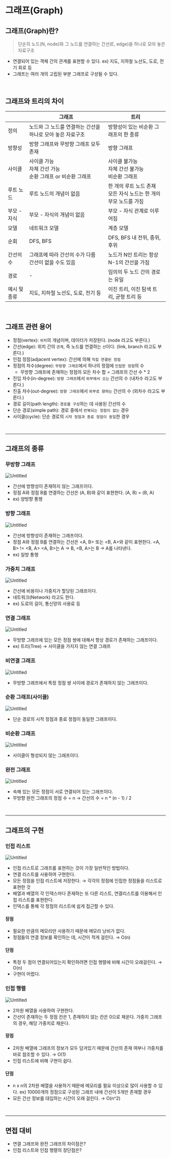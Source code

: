 # 그래프(Graph)

## 그래프(Graph)란?

> 단순히 노드(N, node)와 그 노드를 연결하는 간선(E, edge)을 하나로 모아 놓은 자료구조


- 연결되어 있는 객체 간의 관계를 표현할 수 있다. ex) 지도, 지하철 노선도, 도로, 전기 회로 등
- 그래프는 여러 개의 고립된 부분 그래프로 구성될 수 있다.

<br>

## 그래프와 트리의 차이

|  | 그래프 | 트리 |
| --- | --- | --- |
| 정의 | 노드와 그 노드를 연결하는 간선을 하나로 모아 놓은 자료구조 | 방향성이 있는 비순환 그래프의 한 종류 |
| 방향성 | 방향 그래프와 무방향 그래프 모두 존재 | 방향 그래프 |
| 사이클 | 사이클 가능 <br> 자체 간선 가능 <br> 순환 그래프 or 비순환 그래프 | 사이클 불가능 <br> 자체 간선 불가능 <br> 비순환 그래프 |
| 루트 노드 | 루트 노드의 개념이 없음 | 한 개의 루트 노드 존재 <br> 모든 자식 노드는 한 개의 부모 노드를 가짐 |
| 부모 - 자식 | 부모 - 자식의 개념이 없음 | 부모 - 자식 관계로 이루어짐 |
| 모델 | 네트워크 모델 | 계층 모델 |
| 순회 | DFS, BFS | DFS, BFS 내 전위, 중위, 후위 |
| 간선의 수 | 그래프에 따라 간선의 수가 다름 <br> 간선이 없을 수도 있음 | 노드가 N인 트리는 항상 N-1의 간선을 가짐 |
| 경로 | - | 임의의 두 노드 간의 경로는 유일 |
| 예시 및 종류 | 지도, 지하철 노선도, 도로, 전기 등 | 이진 트리, 이진 탐색 트리, 균형 트리 등 |

<br>

## 그래프 관련 용어

- 정점(vertex): `위치`의 개념이며, 데이터가 저장된다. (node 라고도 부른다.)
- 간선(edge): 위치 간의 `관계`, 즉 노드를 연결하는 `선`이다. (link, branch 라고도 부른다.)
- 인접 정점(adjacent vertex): 간선에 의해 `직접 연결된 정점`
- 정점의 차수(degree): `무방향 그래프`에서 하나의 정점에 `인접한 정점`의 수
    - 무방향 그래프에 존재하는 정점의 모든 차수 합 = 그래프의 간선 수 * 2
- 진입 차수(in-degree): `방향 그래프`에서 `외부에서 오는` 간선의 수 (내차수 라고도 부른다.)
- 진출 차수(out-degree): `방향 그래프`에서 `외부로 향하는` 간선의 수 (외차수 라고도 부른다.)
- 경로 길이(path length): `경로를 구성`하는 데 사용된 간선의 수
- 단순 경로(simple path): 경로 중에서 `반복되는 정점이 없는` 경우
- 사이클(cycle): 단순 경로의 `시작 정점과 종료 정점이 동일`한 경우


<br>

---

## 그래프의 종류

### 무방향 그래프

![Untitled](./images/Graph/Undirected.png)

- 간선에 방향성이 존재하지 않는 그래프이다.
- 정점 A와 정점 B를 연결하는 간선은 (A, B)와 같이 표현한다. (A, B) = (B, A)
- ex) 양방향 통행

### 방향 그래프

![Untitled](./images/Graph/Directed.png)

- 간선에 방향성이 존재하는 그래프이다.
- 정점 A와 정점 B를 연결하는 간선은 <A, B> 또는 <B, A>와 같이 표현한다. <A, B> != <B, A>
<A, B>는 A → B, <B, A>는 B → A를 나타낸다.
- ex) 일방 통행

### 가중치 그래프

![Untitled](./images/Graph/Weighted.png)

- 간선에 비용이나 가중치가 할당된 그래프이다.
- 네트워크(Network) 라고도 한다.
- ex) 도로의 길이, 통신망의 사용료 등

### 연결 그래프

![Untitled](./images/Graph/Connected.png)

- 무방향 그래프에 있는 모든 정점 쌍에 대해서 항상 경로가 존재하는 그래프이다.
- ex) 트리(Tree) → 사이클을 가지지 않는 연결 그래프

### 비연결 그래프

![Untitled](./images/Graph/Disconnected.png)

- 무방향 그래프에서 특정 정점 쌍 사이에 경로가 존재하지 않는 그래프이다.

### 순환 그래프(사이클)

![Untitled](./images/Graph/Cycle.png)

- 단순 경로의 시작 정점과 종료 정점이 동일한 그래프이다.

### 비순환 그래프

![Untitled](./images/Graph/Acyclic.png)

- 사이클이 형성되지 않는 그래프이다.

### 완전 그래프

![Untitled](./images/Graph/Complete.png)

- 속해 있는 모든 정점이 서로 연결되어 있는 그래프이다.
- 무방향 완전 그래프의 정점 수 = n → 간선의 수 = n * (n - 1) / 2

<br>

---

## 그래프의 구현

### 인접 리스트

![Untitled](./images/Graph/List.png)

- 인접 리스트로 그래프를 표현하는 것이 가장 일반적인 방법이다.
- 연결 리스트를 사용하여 구현한다.
- 모든 정점을 인접 리스트에 저장한다. → 각각의 정점에 인접한 정점들을 리스트로 표현한 것
- 배열과 배열의 각 인덱스마다 존재하는 또 다른 리스트, 연결리스트를 이용해서 인접 리스트를 표현한다.
- 인덱스를 통해 각 정점의 리스트에 쉽게 접근할 수 있다.

#### 장점

- 필요한 만큼의 메모리만 사용하기 때문에 메모리 낭비가 없다.
- 정점들의 연결 정보를 확인하는 데, 시간이 적게 걸린다. → O(n)

#### 단점

- 특정 두 점이 연결되어있는지 확인하려면 인접 행렬에 비해 시간이 오래걸린다. → O(n)
- 구현이 어렵다.

### 인접 행렬

![Untitled](./images/Graph/Matrix.png)

- 2차원 배열을 사용하여 구현한다.
- 간선이 존재하는 두 정점 칸은 1, 존재하지 않는 칸은 0으로 채운다.
가중치 그래프의 경우, 해당 가중치로 채운다.

#### 장점

- 2차원 배열에 그래프의 정보가 모두 담겨있기 때문에 간선의 존재 여부나 가중치를 바로 참조할 수 있다. → O(1)
- 인접 리스트에 비해 구현이 쉽다.

#### 단점

- n x n의 2차원 배열을 사용하기 때문에 메모리를 필요 이상으로 많이 사용할 수 있다.
ex) 10000개의 정점으로 구성된 그래프 내에 간선이 5개만 존재할 경우
- 모든 간선 정보를 대입하는 시간이 오래 걸린다. → O(n^2)

<br>

---

## 면접 대비

- 연결 그래프와 완전 그래프의 차이점은?
- 인접 리스트와 인접 행렬의 장단점은?